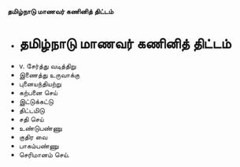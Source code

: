 **தமிழ்நாடு மாணவர் கணினித் திட்டம்**
- # தமிழ்நாடு மாணவர் கணினித் திட்டம்
- v. சேர்த்து வடித்திறு
- இணைத்து உருவாக்கு
- புனையந்தியற்று
- கற்பனை செய்
- இட்டுக்கட்டு
- திட்டமிடு
- சதி செய்
- உண்டுபண்ணு
- குதிர வை
- பாகம்பண்ணு
- செரிமானம் செய்.

